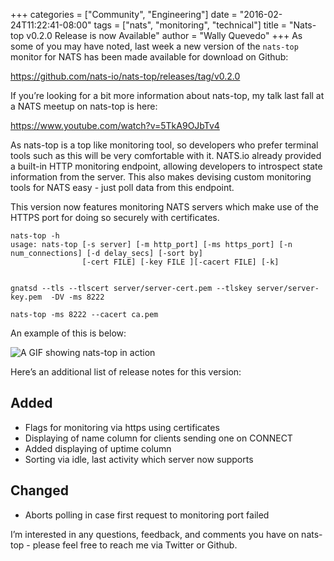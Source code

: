 +++
categories = ["Community", "Engineering"]
date = "2016-02-24T11:22:41-08:00"
tags = ["nats", "monitoring", "technical"]
title = "Nats-top v0.2.0 Release is now Available"
author = "Wally Quevedo"
+++
As some of you may have noted, last week a new version of the `nats-top` monitor for NATS has been made available for download on Github:

https://github.com/nats-io/nats-top/releases/tag/v0.2.0

If you’re looking for a bit more information about nats-top, my talk last fall at a NATS meetup on nats-top is here:

https://www.youtube.com/watch?v=5TkA9OJbTv4

As nats-top is a top like monitoring tool, so developers who prefer terminal tools such as this will be very comfortable with it. NATS.io already provided a built-in HTTP monitoring endpoint, allowing developers to introspect state information from the server. This also makes devising custom monitoring tools for NATS easy - just poll data from this endpoint.

This version now features monitoring NATS servers which make use of the HTTPS port for doing so securely with certificates.

```
nats-top -h
usage: nats-top [-s server] [-m http_port] [-ms https_port] [-n num_connections] [-d delay_secs] [-sort by]
                [-cert FILE] [-key FILE ][-cacert FILE] [-k]


gnatsd --tls --tlscert server/server-cert.pem --tlskey server/server-key.pem  -DV -ms 8222

nats-top -ms 8222 --cacert ca.pem
```

 An example of this is below:

 <img class="img-responsive center-block" src="/img/blog/nats-top-gif-6.gif" alt="A GIF showing nats-top in action">

 Here’s an additional list of release notes for this version:

## Added
 - Flags for monitoring via https using certificates
 - Displaying of name column for clients sending one on CONNECT
 - Added displaying of uptime column
 - Sorting via idle, last activity which server now supports

## Changed
 - Aborts polling in case first request to monitoring port failed

 I’m interested in any questions, feedback, and comments you have on nats-top - please feel free to reach me via Twitter or Github.
